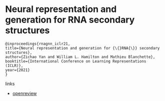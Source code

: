 # Neural representation and generation for RNA secondary structures

```
@inproceedings{rnagnn_iclr21,
title={Neural representation and generation for {\{}RNA{\}} secondary structures},
author={Zichao Yan and William L. Hamilton and Mathieu Blanchette},
booktitle={International Conference on Learning Representations (ICLR)},
year={2021}
}
```

links
- [openreview](https://openreview.net/forum?id=snOgiCYZgJ7)
